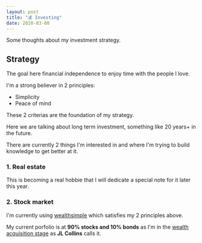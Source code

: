 ```yaml
---
layout: post
title: "💰 Investing"
date: 2020-03-08
---
```


Some thoughts about my investment strategy.

## Strategy

The goal here financial independence to enjoy time with the people I love.

I'm a strong believer in 2 principles:

- Simplicity
- Peace of mind

These 2 criterias are the foundation of my strategy.

Here we are talking about long term investment, something like 20 years+ in the future.

There are currently 2 things I'm interested in and where I'm trying to build knowledge to get better at it.

### 1. Real estate

This is becoming a real hobbie that I will dedicate a special note for it later this year.

### 2. Stock market

I'm currently using [wealthsimple](https://wealthsimple.com/invite/9CHAFQ) which satisfies my 2 principles above.

My current porfolio is at **90% stocks and 10% bonds** as I'm in the [wealth acquisition stage](https://jlcollinsnh.com/2014/06/10/stocks-part-xxiii-selecting-your-asset-allocation/) as **JL Collins** calls it.
